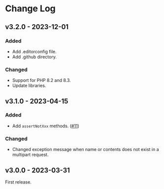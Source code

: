 # Change Log

## v3.2.0 - 2023-12-01

### Added

- Add .editorconfig file.
- Add .github directory.

### Changed

- Support for PHP 8.2 and 8.3.
- Update libraries.

## v3.1.0 - 2023-04-15

### Added

- Add `assertNotXxx` methods. ([#11](https://github.com/sayuprc/http-test-case/issues/11))

### Changed

- Changed exception message when name or contents does not exist in a multipart request.

## v3.0.0 - 2023-03-31

First release.
